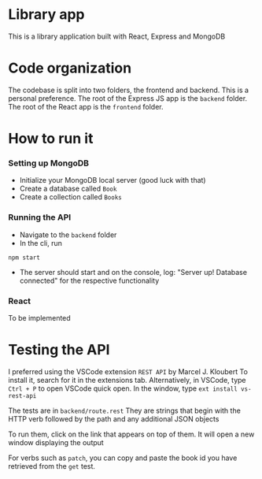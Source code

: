 # Library app
This is a library application built with React, Express and MongoDB

# Code organization
The codebase is split into two folders, the frontend and backend. This is a personal preference. The root of the Express JS app is the `backend` folder. The root of the React app is the `frontend` folder.

# How to run it
### Setting up MongoDB
- Initialize your MongoDB local server (good luck with that)
- Create a database called `Book`
- Create a collection called `Books`

### Running the API
- Navigate to the `backend` folder
- In the cli, run 
```shell
npm start
```

- The server should start and on the console, log: "Server up! Database connected" for the respective functionality

### React
To be implemented

# Testing the API
I preferred using the VSCode extension `REST API` by Marcel J. Kloubert
To install it, search for it in the extensions tab.
Alternatively, in VSCode, type `Ctrl + P` to open VSCode quick open. In the window, type `ext install vs-rest-api`

The tests are in `backend/route.rest`
They are strings that begin with the HTTP verb followed by the path and any additional JSON objects

To run them, click on the link that appears on top of them. It will open a new window displaying the output

For verbs such as `patch`, you can copy and paste the book id you have retrieved from the `get` test.
